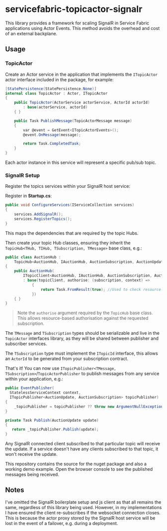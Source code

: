 # servicefabric-topicactor-signalr

This library provides a framework for scaling SignalR in Service Fabric applications using Actor Events.  This method avoids the overhead and cost of an external backplane.

## Usage

### TopicActor

Create an Actor service in the application that implements the `ITopicActor` actor interface included in the package, for example:


```c#
[StatePersistence(StatePersistence.None)]
internal class TopicActor : Actor, ITopicActor
{
    public TopicActor(ActorService actorService, ActorId actorId)
        : base(actorService, actorId)
    { }

    public Task PublishMessage(TopicActorMessage message)
    {
        var @event = GetEvent<ITopicActorEvents>();
        @event.OnMessage(message);

        return Task.CompletedTask;
    }
}
```

Each actor instance in this service will represent a specific pub/sub topic.

### SignalR Setup

Register the topics services within your SignalR host service:

Register in **Startup.cs**:


```c#
public void ConfigureServices(IServiceCollection services)
{
    services.AddSignalR();
    services.RegisterTopics();
}
```

This maps the dependencies that are required by the topic Hubs.

Then create your topic Hub classes, ensuring they inherit the `TopicHub<THub, TIHub, TSubscription, TMessage>` base class, e.g.:


```c#
public class AuctionHub : 
    TopicHub<AuctionHub, IAuctionHub, AuctionSubscription, AuctionUpdate>
{
    public AuctionHub(
        ITopicClient<AuctionHub, IAuctionHub, AuctionSubscription, AuctionUpdate> topicClient)
        : base(topicClient, authorise: (subscription, context) =>
            {
                return Task.FromResult(true); //Used to check resource based authorisation for requested subscription
            })
    { }
}
```

> Note the `authorise` argument required by the `TopicHub` base class.  This allows resource-based authorisation against the requested subscription.

The `TMessage` and `TSubscription` types should be serializable and live in the `TopicActor` interfaces library, as they will be shared between publisher and subscriber services.

The `TSubscription` type must implement the `ITopicId` interface, this allows an `ActorId` to be generated from your subscription contract.


That's it!  You can now use `ITopicPublisher<TMessage, TSubscription>`/`TopicActorPublisher` to publish messages from any service within your application, e.g.:


```c#
public EventPublisher(
  StatelessServiceContext context, 
  ITopicPublisher<AuctionUpdate, AuctionSubscription> topicPublisher) : base(context)
{
    _topicPublisher = topicPublisher ?? throw new ArgumentNullException(nameof(topicPublisher));
}

private Task Publish(AuctionUpdate update)
{
   return _topicPublisher.Publish(update);
}
```

Any SignalR connected client subscribed to that particular topic will receive the update.  If a service doesn't have any clients subscribed to that topic, it won't receive the update.

This repository contains the source for the nuget package and also a working demo example.  Open the browser console to see the published messages being received.


## Notes

I've omitted the SignalR boilerplate setup and js client as that all remains the same, regardless of this library being used.  However, in my implementations I have ensured the client re-subscribes if the websocket connection closes.  This is because the actor proxy stored by the SignalR host service will be lost in the event of a failover, e.g. during a deployment.
